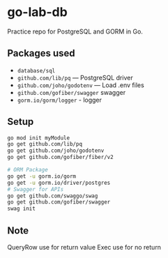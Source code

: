 # go-lab-db

Practice repo for PostgreSQL and GORM in Go.

## Packages used

- `database/sql`
- `github.com/lib/pq` — PostgreSQL driver
- `github.com/joho/godotenv` — Load .env files
- `github.com/gofiber/swagger` swagger
- `gorm.io/gorm/logger` - logger 

## Setup

```bash
go mod init myModule
go get github.com/lib/pq
go get github.com/joho/godotenv 
go get github.com/gofiber/fiber/v2

# ORM Package 
go get -u gorm.io/gorm 
go get -u gorm.io/driver/postgres
# Swagger for APIs
go get github.com/swaggo/swag
go get github.com/gofiber/swagger
swag init
```
## Note 
QueryRow use for return value
Exec use for no return